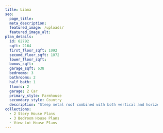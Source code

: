 ```yaml
---
title: Liana
seo:
  page_title:
  meta_description:
  featured_image: /uploads/
  featured_image_alt:
plan_details:
  id: 62792
  sqft: 2164
  first_floor_sqft: 1092
  second_floor_sqft: 1072
  lower_floor_sqft:
  bonus_sqft:
  garage_sqft: 638
  bedrooms: 3
  bathrooms: 2
  half_bath: 1
  floors: 2
  garage: 2 Car
  primary_style: Farmhouse
  secondary_style: Country
  description: "Steep metal roof combined with both vertical and horizontal siding and brick accents will have neighbors stopping to enjoy this farmhouse plan. The Liana is a two story house plan that is sure to be a favorite of builders and homeowners’ alike."
collections:
  - 2 Story House Plans
  - 3 Bedroom House Plans
  - View Lot House Plans
---
```

